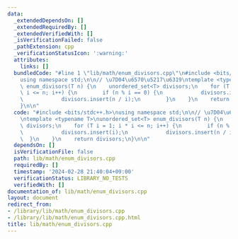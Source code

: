 ```yaml
---
data:
  _extendedDependsOn: []
  _extendedRequiredBy: []
  _extendedVerifiedWith: []
  _isVerificationFailed: false
  _pathExtension: cpp
  _verificationStatusIcon: ':warning:'
  attributes:
    links: []
  bundledCode: "#line 1 \"lib/math/enum_divisors.cpp\"\n#include <bits/stdc++.h>\n\
    using namespace std;\n\n// \u7D04\u6570\u5217\u6319\ntemplate <typename T>\nunordered_set<T>\
    \ enum_divisors(T n) {\n    unordered_set<T> divisors;\n    for (T i = 1; i *\
    \ i <= n; i++) {\n        if (n % i == 0) {\n            divisors.insert(i);\n\
    \            divisors.insert(n / i);\n        }\n    }\n    return divisors;\n\
    }\n\n"
  code: "#include <bits/stdc++.h>\nusing namespace std;\n\n// \u7D04\u6570\u5217\u6319\
    \ntemplate <typename T>\nunordered_set<T> enum_divisors(T n) {\n    unordered_set<T>\
    \ divisors;\n    for (T i = 1; i * i <= n; i++) {\n        if (n % i == 0) {\n\
    \            divisors.insert(i);\n            divisors.insert(n / i);\n      \
    \  }\n    }\n    return divisors;\n}\n\n"
  dependsOn: []
  isVerificationFile: false
  path: lib/math/enum_divisors.cpp
  requiredBy: []
  timestamp: '2024-02-28 21:40:04+09:00'
  verificationStatus: LIBRARY_NO_TESTS
  verifiedWith: []
documentation_of: lib/math/enum_divisors.cpp
layout: document
redirect_from:
- /library/lib/math/enum_divisors.cpp
- /library/lib/math/enum_divisors.cpp.html
title: lib/math/enum_divisors.cpp
---
```

